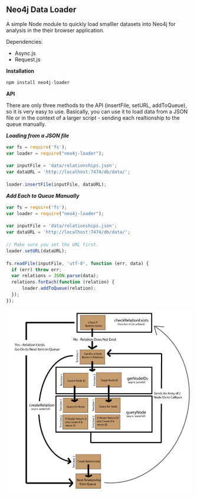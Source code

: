 <h2>Neo4j Data Loader</h2>

A simple Node module to quickly load smalller datasets into Neo4j for analysis in the their browser application.

Dependencies:

* Async.js
* Request.js

**Installation**

```javascript
npm install neo4j-loader
```

**API**

There are only three methods to the API (insertFile, setURL, addToQueue), so it is very easy to use.  Basically, you can use it to load data from a JSON file or in the context of a larger script - sending each realtionship to the queue manually.

***Loading from a JSON file***

```javascript
var fs = require('fs');
var loader = require("neo4j-loader");

var inputFile = 'data/relationships.json';
var dataURL = 'http://localhost:7474/db/data/';

loader.insertFile(inputFile, dataURL);
```

***Add Each to Queue Manually***

```javascript
var fs = require('fs');
var loader = require("neo4j-loader");

var inputFile = 'data/relationships.json';
var dataURL = 'http://localhost:7474/db/data/';

// Make sure you set the URL first.
loader.setURL(dataURL); 

fs.readFile(inputFile, 'utf-8', function (err, data) {
  if (err) throw err;
  var relations = JSON.parse(data);
  relations.forEach(function (relation) {
      loader.addToQueue(relation);
  });
});
```

<img src="neo4j-loader.jpg" />




